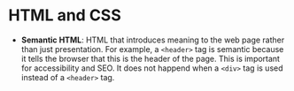 # HTML and CSS

- **Semantic HTML**: HTML that introduces meaning to the web page rather than just presentation. For example, a `<header>` tag is semantic because it tells the browser that this is the header of the page. This is important for accessibility and SEO. It does not happend when a `<div>` tag is used instead of a `<header>` tag.
